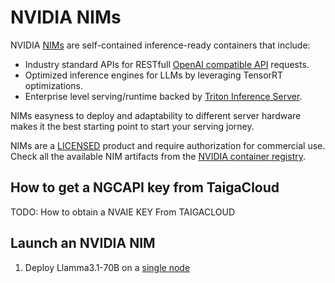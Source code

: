 # NVIDIA NIMs

NVIDIA [NIMs](https://developer.nvidia.com/blog/nvidia-nim-offers-optimized-inference-microservices-for-deploying-ai-models-at-scale/) are self-contained inference-ready containers that include:
* Industry standard APIs for RESTfull [OpenAI compatible API](https://platform.openai.com/docs/api-reference/chat/create) requests.
* Optimized inference engines for LLMs by leveraging TensorRT optimizations.
* Enterprise level serving/runtime backed by [Triton Inference
Server](https://github.com/triton-inference-server).

NIMs easyness to deploy and adaptability to different server hardware makes it
the best starting point to start your serving jorney.

NIMs are a
[LICENSED](https://www.nvidia.com/en-us/launchpad/ai/generative-ai-inference-with-nim/) product and require authorization for commercial use.
Check all the available NIM artifacts from the [NVIDIA container
registry](https://catalog.ngc.nvidia.com/?filters=&orderBy=scoreDESC&query=label%3A%22NVIDIA+NIM%22&page=&pageSize=).


## How to get a NGCAPI key from TaigaCloud
TODO: How to obtain a NVAIE KEY From TAIGACLOUD


## Launch an NVIDIA NIM
1. Deploy Llamma3.1-70B on a [single node](./single-node/README.md)
